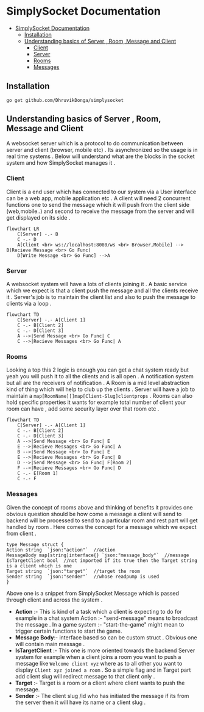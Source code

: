 
# SimplySocket Documentation
- [SimplySocket Documentation](#simplysocket-documentation)
  - [Installation](#installation)
  - [Understanding basics of Server , Room, Message and Client](#understanding-basics-of-server--room-message-and-client)
    - [Client](#client)
    - [Server](#server)
    - [Rooms](#rooms)
    - [Messages](#messages)

## Installation

```go get github.com/DhruvikDonga/simplysocket```

## Understanding basics of Server , Room, Message and Client

A websocket server which is a protocol to do communication between server and client (browser, mobile etc) . Its asynchronized so the usage is in real time systems . Below will understand what are the blocks in the socket system and how SimplySocket manages it .

### Client

Client is a end user which has connected to our system via a User interface can be a web app, mobile application etc .
A client will need 2 concurrent functions one to send the message which it will push from the client side (web,mobile..)  and second to receive the message from the server and will get displayed on its side .

```mermaid
flowchart LR
    C[Server] -.- B
    C -.- D
    A[Client <br> ws://localhost:8080/ws <br> Browser,Mobile] --> B(Recieve Message <br> Go Func)
    D[Write Message <br> Go Func] -->A
```

### Server

A websocket system will have a lots of clients joining it . A basic service which we expect is that a client push the message and all the clients receive it . Server's job is to maintain the client list and also to push the message to clients via a loop .

```mermaid
flowchart TD
    C[Server] -.- A[Client 1]
    C -.- B[Client 2]
    C -.- D[Client 3]
	A -->|Send Message <br> Go Func| C
	C -->|Recieve Messages <br> Go Func| A
```

### Rooms

Looking a top this 2 logic is enough you can get a chat system ready but yeah you will push it to all the clients and is all open .  A notification system but all are the receivers of notification . 
A Room is a mid level abstraction kind of thing which will help to club up the clients . Server will have a job to maintain a `map[RoomName][]map[Client-Slug]clientprops`   . Rooms can also hold specific properties it wants for example total number of client your room can have , add some security layer over that room etc .

```mermaid
flowchart TD
    C[Server] -.- A[Client 1]
    C -.- B[Client 2]
    C -.- D[Client 3]
	A -->|Send Message <br> Go Func| E
	E -->|Recieve Messages <br> Go Func| A
	B -->|Send Message <br> Go Func| E
	E -->|Recieve Messages <br> Go Func| B
	D -->|Send Message <br> Go Func| F[Room 2]
	F -->|Recieve Messages <br> Go Func| D
	C -.- E[Room 1]
	C -.- F
```

### Messages

Given the concept of rooms above and thinking of benefits it provides one obvious question should be how come a message a client will send to backend will be processed to send to a particular room and rest part will get handled by room . Here comes the concept for a message which we expect from client .

    type Message struct {
    Action string  `json:"action"`  //action
    MessageBody map[string]interface{} `json:"message_body"`  //message
    IsTargetClient bool  //not imported if its true then the Target string is a client which is one
    Target string  `json:"target"`  //target the room
    Sender string  `json:"sender"`  //whose readpump is used
    }
Above one is a snippet from SimplySocket Message which is passed through client and across the system .

 - **Action** :- This is kind of a task which a client is expecting to do for example in a chat system Action :- "send-message" means to broadcast the message . In a game system :- "start-the-game" might mean to trigger certain functions to start the game. 
 - **Message Body**:- interface based so can be custom struct . Obvious one will contain main message .
 - **IsTargetClient** :- This one is more oriented towards the backend Server system for example when a client joins a room you want to push a message like `Welcome client xyz` where as to all other you want to display `Client xyz joined a room` . So a simple flag and in Target part add client slug will redirect message to that client only .
 - **Target** :- Target is a room or a client where client wants to push the message.
 - **Sender** :- The client slug /id who has initiated the message if its from the server then it will have its name or a client slug .


